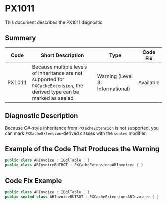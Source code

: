 # PX1011
This document describes the PX1011 diagnostic.

## Summary

| Code   | Short Description                                                                                                                   | Type                             | Code Fix  | 
| ------ | --------------------------------------------------------------------------------------------------------------------------| -------------------------------- | --------- | 
| PX1011 | Because multiple levels of inheritance are not supported for `PXCacheExtension`, the derived type can be marked as sealed | Warning (Level 3: Informational) | Available | 

## Diagnostic Description
Because C#-style inheritance from `PXCacheExtension` is not supported, you can mark `PXCacheExtension`-derived classes with the `sealed` modifier.

## Example of the Code That Produces the Warning

```C#
public class ARInvoice : IBqlTable { }
public class ARInvoiceRUTROT : PXCacheExtension<ARInvoice> { } 
```

## Code Fix Example

```C#
public class ARInvoice : IBqlTable { }
public sealed class ARInvoiceRUTROT : PXCacheExtension<ARInvoice> { }
```